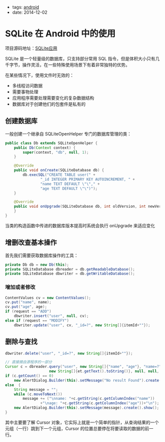 - tags: [android](/tags.md#android)
- date: 2014-12-02

# SQLite 在 Android 中的使用

项目源码地址：[SQLite应用](https://github.com/timqi/android-code-samples/tree/master/SQLite)

SQLite 是一个轻量级的数据库，只支持部分常用 SQL 指令，但是体积大小只有几千字节，操作灵活，在一些特殊使用场景下有着非常独特的优势。

在某些情况下，使用文件时无效的：

- 多线程访问数据
- 需要事物处理
- 应用程序需要处理需要变化的复杂数据结构
- 数据库对于创建他们的包套件是私有的

## 创建数据库

一般创建一个继承自 SQLiteOpenHelper 专门的数据库管理的类：

```java
public class Db extends SQLiteOpenHelper {
    public Db(Context context) {
        super(context, "db", null, 1);
    }

    @Override
    public void onCreate(SQLiteDatabase db) {
        db.execSQL("CREATE TABLE user(" +
                "_id INTEGER PRIMARY KEY AUTOINCREMENT, " +
                "name TEXT DEFAULT \"\"," +
                "age TEXT DEFAULT \"\")");
    }

    @Override
    public void onUpgrade(SQLiteDatabase db, int oldVersion, int newVersion) {
    }
}

```

当类的构造函数中传进的数据库版本提高时系统会执行 onUpgrade 来适应变化

## 增删改查基本操作

首先我们需要获取数据库操作的工具：

```java
private Db db = new Db(this);
private SQLiteDatabase dbreader = db.getReadableDatabase();
private SQLiteDatabase dbwriter = db.getWritableDatabase();

```

### 增加或者修改

```java
ContentValues cv = new ContentValues();
cv.put("name", name);
cv.put("age", age);
if (request == "ADD")
    dbwriter.insert("user", null, cv);
else if (request == "MODIFY")
    dbwriter.update("user", cv, "_id=?", new String[]{itemId+""});

```

## 删除与查找

```java
dbwriter.delete("user", "_id=?", new String[]{itemId+""});

// 直接摘自源程序的一部分
Cursor c = dbreader.query("user", new String[]{"name", "age"}, "name=?",
                    new String[]{et.getText().toString()}, null, null, null);
if (c.getCount() == 0)
    new AlertDialog.Builder(this).setMessage("No result Found").create().show();
else  {
    String message = "";
    while (c.moveToNext())
        message += ("\nname: "+c.getString(c.getColumnIndex("name"))
                +"\nage: "+c.getString(c.getColumnIndex("age"))+"\n");
    new AlertDialog.Builder(this).setMessage(message).create().show();
}

```

其中主要要了解 Cursor 对象，它实际上就是一个简单的指针，从查询结果的一个元组（一行）跳到下一个元组，Cursor 的位置总要停在将要读取的数据的前一行。
